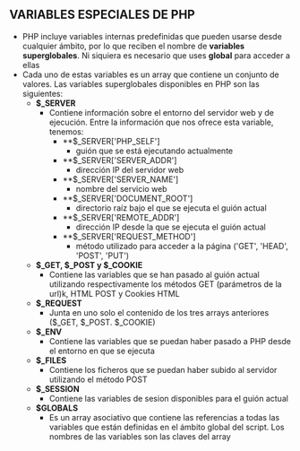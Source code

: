 ## VARIABLES ESPECIALES DE PHP
- PHP incluye variables internas predefinidas que pueden usarse desde cualquier ámbito, por lo que reciben el nombre de **variables superglobales**. Ni siquiera es necesario que uses **global** para acceder a ellas
- Cada uno de estas variables es un array que contiene un conjunto de valores. Las variables superglobales disponibles en PHP son las siguientes:
    - **$_SERVER**
        - Contiene información sobre el entorno del servidor web y de ejecución. Entre la información que nos ofrece esta variable, tenemos:
            - **$_SERVER['PHP_SELF']
                - guión que se está ejecutando actualmente
            - **$_SERVER['SERVER_ADDR']
                - dirección IP del servidor web
            - **$_SERVER['SERVER_NAME']
                - nombre del servicio web
            - **$_SERVER['DOCUMENT_ROOT']
                - directorio raíz bajo el que se ejecuta el guión actual
            - **$_SERVER['REMOTE_ADDR']
                - dirección IP desde la que se ejecuta el guión actual
            - **$_SERVER['REQUEST_METHOD']
                - método utilizado para acceder a la página ('GET', 'HEAD', 'POST', 'PUT')
    - **$_GET, $_POST y $_COOKIE**
        - Contiene las variables que se han pasado al guión actual utilizando respectivamente los métodos GET (parámetros de la url)k, HTML POST y Cookies HTML
    - **$_REQUEST**
        - Junta en uno solo el contenido de los tres arrays anteriores ($_GET, $_POST. $_COOKIE)
    - **$_ENV**
        - Contiene las variables que se puedan haber pasado a PHP desde el entorno en que se ejecuta
    - **$_FILES**
        - Contiene los ficheros que se puedan haber subido al servidor utilizando el método POST
    - **$_SESSION**
        - Contiene las variables de sesion disponibles para el guión actual
    - **$GLOBALS**
        - Es un array asociativo que contiene las referencias a todas las variables que están definidas en el ámbito global del script. Los nombres de las variables son las claves del array